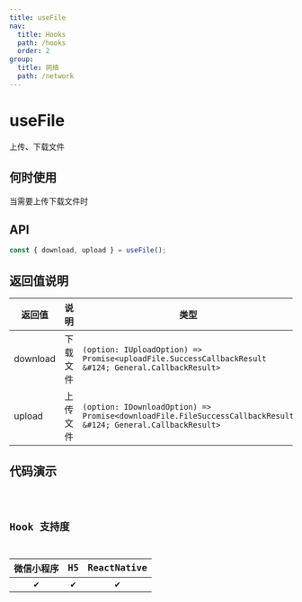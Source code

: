 ```yaml
---
title: useFile
nav:
  title: Hooks
  path: /hooks
  order: 2
group:
  title: 网络
  path: /network
---
```


# useFile

上传、下载文件

## 何时使用

当需要上传下载文件时

## API

```jsx | pure
const { download, upload } = useFile();
```

## 返回值说明

| 返回值   | 说明     | 类型                                                                                                         |
| -------- | -------- | ------------------------------------------------------------------------------------------------------------ |
| download | 下载文件 | `(option: IUploadOption) => Promise<uploadFile.SuccessCallbackResult &#124; General.CallbackResult>`         |
| upload   | 上传文件 | `(option: IDownloadOption) => Promise<downloadFile.FileSuccessCallbackResult &#124; General.CallbackResult>` |

## 代码演示

<code src="@pages/useFile" />

## Hook 支持度

| 微信小程序 | H5  | ReactNative |
| :--------: | :-: | :---------: |
|     ✔️     | ✔️  |     ✔️      |
